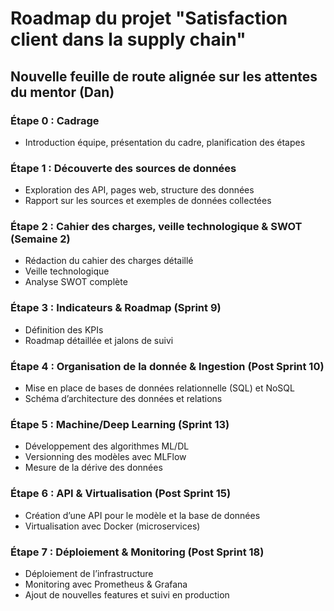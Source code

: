 # Roadmap du projet "Satisfaction client dans la supply chain"

## Nouvelle feuille de route alignée sur les attentes du mentor (Dan)

### Étape 0 : Cadrage
- Introduction équipe, présentation du cadre, planification des étapes

### Étape 1 : Découverte des sources de données
- Exploration des API, pages web, structure des données
- Rapport sur les sources et exemples de données collectées

### Étape 2 : Cahier des charges, veille technologique & SWOT (Semaine 2)
- Rédaction du cahier des charges détaillé
- Veille technologique
- Analyse SWOT complète

### Étape 3 : Indicateurs & Roadmap (Sprint 9)
- Définition des KPIs
- Roadmap détaillée et jalons de suivi

### Étape 4 : Organisation de la donnée & Ingestion (Post Sprint 10)
- Mise en place de bases de données relationnelle (SQL) et NoSQL
- Schéma d’architecture des données et relations

### Étape 5 : Machine/Deep Learning (Sprint 13)
- Développement des algorithmes ML/DL
- Versionning des modèles avec MLFlow
- Mesure de la dérive des données

### Étape 6 : API & Virtualisation (Post Sprint 15)
- Création d’une API pour le modèle et la base de données
- Virtualisation avec Docker (microservices)

### Étape 7 : Déploiement & Monitoring (Post Sprint 18)
- Déploiement de l’infrastructure
- Monitoring avec Prometheus & Grafana
- Ajout de nouvelles features et suivi en production
